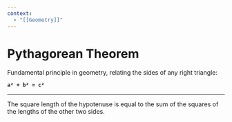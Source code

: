 ```yaml
---
context:
  - "[[Geometry]]"
---
```


# Pythagorean Theorem

Fundamental principle in geometry, relating the sides of any right triangle:

**`a² + b² = c²`**

---

The square length of the hypotenuse is equal to the sum of the squares of the lengths of the other two sides.
